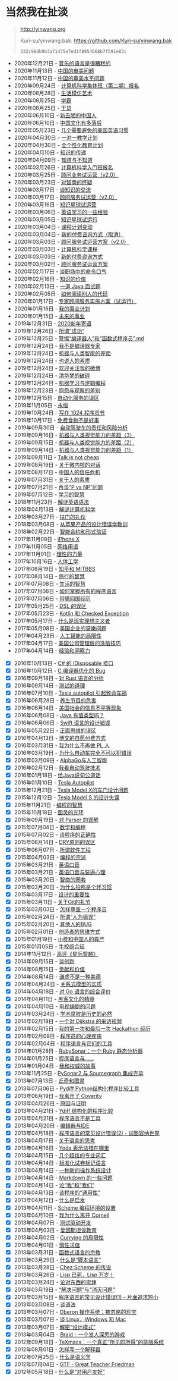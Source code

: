 # 当然我在扯淡

> <http://yinwang.org>
>
> Kuri-su/yinwang.bak: <https://github.com/Kuri-su/yinwang.bak>
>
> `332c98db9b3a71475e7ed1f8954668b7f591e83c`

- 2020年12月21日 - [音乐的语言是很糟糕的](https://github.com/Kuri-su/yinwang.bak/blob/master/articles/%E9%9F%B3%E4%B9%90%E7%9A%84%E8%AF%AD%E8%A8%80%E6%98%AF%E5%BE%88%E7%B3%9F%E7%B3%95%E7%9A%84.md)
- 2020年11月13日 - [中国的审美问题](https://github.com/Kuri-su/yinwang.bak/blob/master/articles/%E4%B8%AD%E5%9B%BD%E7%9A%84%E5%AE%A1%E7%BE%8E%E9%97%AE%E9%A2%98.md)
- 2020年11月12日 - [中国的审美水平问题](https://github.com/Kuri-su/yinwang.bak/blob/master/articles/%E4%B8%AD%E5%9B%BD%E7%9A%84%E5%AE%A1%E7%BE%8E%E6%B0%B4%E5%B9%B3%E9%97%AE%E9%A2%98.md)
- 2020年09月24日 - [计算机科学集体班（第二期）报名](http://www.yinwang.org/blog-cn/2020/09/24/cs-class2)
- 2020年08月28日 - [生活模仿艺术](https://github.com/Kuri-su/yinwang.bak/blob/master/articles/%E7%94%9F%E6%B4%BB%E6%A8%A1%E4%BB%BF%E8%89%BA%E6%9C%AF.md)
- 2020年08月25日 - [学霸](https://github.com/Kuri-su/yinwang.bak/blob/master/articles/%E5%AD%A6%E9%9C%B8.md)
- 2020年08月25日 - [干货](https://github.com/Kuri-su/yinwang.bak/blob/master/articles/%E5%B9%B2%E8%B4%A7.md)
- 2020年06月10日 - [新丑陋的中国人](https://github.com/Kuri-su/yinwang.bak/blob/master/articles/%E6%96%B0%E4%B8%91%E9%99%8B%E7%9A%84%E4%B8%AD%E5%9B%BD%E4%BA%BA.md)
- 2020年06月10日 - [中国文化有多落后](https://github.com/Kuri-su/yinwang.bak/blob/master/articles/%E4%B8%AD%E5%9B%BD%E6%96%87%E5%8C%96%E6%9C%89%E5%A4%9A%E8%90%BD%E5%90%8E.md)
- 2020年05月23日 - [几个需要避免的美国英语习惯](http://www.yinwang.org/blog-cn/2020/05/23/american-english-problems)
- 2020年04月30日 - [一对一教学计划](http://www.yinwang.org/blog-cn/2020/04/30/individualized-learning)
- 2020年04月30日 - [全个性化教育计划](https://github.com/Kuri-su/yinwang.bak/blob/master/articles/%E5%85%A8%E4%B8%AA%E6%80%A7%E5%8C%96%E6%95%99%E8%82%B2%E8%AE%A1%E5%88%92.md)
- 2020年04月10日 - [知识的传递](https://github.com/Kuri-su/yinwang.bak/blob/master/articles/%E7%9F%A5%E8%AF%86%E7%9A%84%E4%BC%A0%E9%80%92.md)
- 2020年04月09日 - [知道与不知道](https://github.com/Kuri-su/yinwang.bak/blob/master/articles/%E7%9F%A5%E9%81%93%E4%B8%8E%E4%B8%8D%E7%9F%A5%E9%81%93.md)
- 2020年03月26日 - [计算机科学入门班报名](http://www.yinwang.org/blog-cn/2020/03/26/entry-level-class)
- 2020年03月25日 - [顾问业务试运营（v2.0）](https://github.com/Kuri-su/yinwang.bak/blob/master/articles/%E9%A1%BE%E9%97%AE%E4%B8%9A%E5%8A%A1%E8%AF%95%E8%BF%90%E8%90%A5%EF%BC%88v2.0%EF%BC%89.md)
- 2020年03月23日 - [对智商的怀疑](http://www.yinwang.org/blog-cn/2020/03/23/wisdom-of-intelligence)
- 2020年03月17日 - [谈知识的交流](https://github.com/Kuri-su/yinwang.bak/blob/master/articles/%E8%B0%88%E7%9F%A5%E8%AF%86%E7%9A%84%E4%BA%A4%E6%B5%81.md)
- 2020年03月17日 - [顾问服务试运营（v2.0）](https://github.com/Kuri-su/yinwang.bak/blob/master/articles/%E9%A1%BE%E9%97%AE%E6%9C%8D%E5%8A%A1%E8%AF%95%E8%BF%90%E8%90%A5%EF%BC%88v2.0%EF%BC%89.md)
- 2020年03月16日 - [知识星球试运营](https://github.com/Kuri-su/yinwang.bak/blob/master/articles/%E7%9F%A5%E8%AF%86%E6%98%9F%E7%90%83%E8%AF%95%E8%BF%90%E8%90%A5.md)
- 2020年03月06日 - [英语学习的一些经验](http://www.yinwang.org/blog-cn/2020/03/06/english-learning-tips)
- 2020年03月05日 - [知识星球试运行](https://github.com/Kuri-su/yinwang.bak/blob/master/articles/%E7%9F%A5%E8%AF%86%E6%98%9F%E7%90%83%E8%AF%95%E8%BF%90%E8%A1%8C.md)
- 2020年03月04日 - [课程计划变动](https://github.com/Kuri-su/yinwang.bak/blob/master/articles/%E8%AF%BE%E7%A8%8B%E8%AE%A1%E5%88%92%E5%8F%98%E5%8A%A8.md)
- 2020年03月04日 - [新的付费咨询方式（取消）](https://github.com/Kuri-su/yinwang.bak/blob/master/articles/%E6%96%B0%E7%9A%84%E4%BB%98%E8%B4%B9%E5%92%A8%E8%AF%A2%E6%96%B9%E5%BC%8F%EF%BC%88%E5%8F%96%E6%B6%88%EF%BC%89.md)
- 2020年03月03日 - [顾问服务试运营方案（v2.0）](https://github.com/Kuri-su/yinwang.bak/blob/master/articles/%E9%A1%BE%E9%97%AE%E6%9C%8D%E5%8A%A1%E8%AF%95%E8%BF%90%E8%90%A5%E6%96%B9%E6%A1%88%EF%BC%88v2.0%EF%BC%89.md)
- 2020年03月03日 - [计算机科学课程](http://www.yinwang.org/blog-cn/2020/03/03/cs-course)
- 2020年03月03日 - [新的付费咨询方式](https://github.com/Kuri-su/yinwang.bak/blob/master/articles/%E6%96%B0%E7%9A%84%E4%BB%98%E8%B4%B9%E5%92%A8%E8%AF%A2%E6%96%B9%E5%BC%8F.md)
- 2020年03月02日 - [顾问服务试运营方案](https://github.com/Kuri-su/yinwang.bak/blob/master/articles/%E9%A1%BE%E9%97%AE%E6%9C%8D%E5%8A%A1%E8%AF%95%E8%BF%90%E8%90%A5%E6%96%B9%E6%A1%88.md)
- 2020年02月17日 - [谈职场中的命令口气](https://github.com/Kuri-su/yinwang.bak/blob/master/articles/%E8%B0%88%E8%81%8C%E5%9C%BA%E4%B8%AD%E7%9A%84%E5%91%BD%E4%BB%A4%E5%8F%A3%E6%B0%94.md)
- 2020年02月16日 - [知识的价值](https://github.com/Kuri-su/yinwang.bak/blob/master/articles/%E7%9F%A5%E8%AF%86%E7%9A%84%E4%BB%B7%E5%80%BC.md)
- 2020年02月13日 - [一道 Java 面试题](http://www.yinwang.org/blog-cn/2020/02/13/java-type-system)
- 2020年02月05日 - [如何阅读别人的代码](http://www.yinwang.org/blog-cn/2020/02/05/how-to-read-code)
- 2020年01月17日 - [专家顾问服务实施方案（试运行）](https://github.com/Kuri-su/yinwang.bak/blob/master/articles/%E4%B8%93%E5%AE%B6%E9%A1%BE%E9%97%AE%E6%9C%8D%E5%8A%A1%E5%AE%9E%E6%96%BD%E6%96%B9%E6%A1%88%EF%BC%88%E8%AF%95%E8%BF%90%E8%A1%8C%EF%BC%89.md)
- 2020年01月16日 - [我的事业计划](https://github.com/Kuri-su/yinwang.bak/blob/master/articles/%E6%88%91%E7%9A%84%E4%BA%8B%E4%B8%9A%E8%AE%A1%E5%88%92.md)
- 2020年01月15日 - [未来的事业](https://github.com/Kuri-su/yinwang.bak/blob/master/articles/%E6%9C%AA%E6%9D%A5%E7%9A%84%E4%BA%8B%E4%B8%9A.md)
- 2019年12月31日 - [2020新年寄语](https://github.com/Kuri-su/yinwang.bak/blob/master/articles/2020%E6%96%B0%E5%B9%B4%E5%AF%84%E8%AF%AD.md)
- 2019年12月26日 - [所谓“成功”](https://github.com/Kuri-su/yinwang.bak/blob/master/articles/%E6%89%80%E8%B0%93%E2%80%9C%E6%88%90%E5%8A%9F%E2%80%9D.md)
- 2019年12月25日 - [警惕“编译器人”和“函数式程序员”.md](https://github.com/Kuri-su/yinwang.bak/blob/master/articles/%E8%AD%A6%E6%83%95%E2%80%9C%E7%BC%96%E8%AF%91%E5%99%A8%E4%BA%BA%E2%80%9D%E5%92%8C%E2%80%9C%E5%87%BD%E6%95%B0%E5%BC%8F%E7%A8%8B%E5%BA%8F%E5%91%98%E2%80%9D.md)
- 2019年12月24日 - [我不是编译器专家](http://www.yinwang.org/blog-cn/2019/12/24/compilers)
- 2019年12月24日 - [机器与人类智能的差距](https://github.com/Kuri-su/yinwang.bak/blob/master/articles/%E6%9C%BA%E5%99%A8%E4%B8%8E%E4%BA%BA%E7%B1%BB%E6%99%BA%E8%83%BD%E7%9A%84%E5%B7%AE%E8%B7%9D.md)
- 2019年12月24日 - [也说人的素质](https://github.com/Kuri-su/yinwang.bak/blob/master/articles/%E4%B9%9F%E8%AF%B4%E4%BA%BA%E7%9A%84%E7%B4%A0%E8%B4%A8.md)
- 2019年12月24日 - [欢迎关注我的微博](https://github.com/Kuri-su/yinwang.bak/blob/master/articles/%E6%AC%A2%E8%BF%8E%E5%85%B3%E6%B3%A8%E6%88%91%E7%9A%84%E5%BE%AE%E5%8D%9A.md)
- 2019年12月24日 - [清华梦的破碎](https://github.com/Kuri-su/yinwang.bak/blob/master/articles/%E6%B8%85%E5%8D%8E%E6%A2%A6%E7%9A%84%E7%A0%B4%E7%A2%8E)
- 2019年12月24日 - [机器学习与逻辑编程](https://github.com/Kuri-su/yinwang.bak/blob/master/articles/%E6%9C%BA%E5%99%A8%E5%AD%A6%E4%B9%A0%E4%B8%8E%E9%80%BB%E8%BE%91%E7%BC%96%E7%A8%8B.md)
- 2019年12月23日 - [抱怨与观察的差别](https://github.com/Kuri-su/yinwang.bak/blob/master/articles/%E6%8A%B1%E6%80%A8%E4%B8%8E%E8%A7%82%E5%AF%9F%E7%9A%84%E5%B7%AE%E5%88%AB.md)
- 2019年12月15日 - [自动化服务的误区](https://github.com/Kuri-su/yinwang.bak/blob/master/articles/%E8%87%AA%E5%8A%A8%E5%8C%96%E6%9C%8D%E5%8A%A1%E7%9A%84%E8%AF%AF%E5%8C%BA.md)
- 2019年11月05日 - [永恒](https://github.com/Kuri-su/yinwang.bak/blob/master/articles/%E6%B0%B8%E6%81%92.md)
- 2019年10月24日 - [写在 1024 程序员节](https://github.com/Kuri-su/yinwang.bak/blob/master/articles/%E5%86%99%E5%9C%A8%201024%20%E7%A8%8B%E5%BA%8F%E5%91%98%E8%8A%82.md)
- 2019年10月17日 - [免费食物不是好事](https://github.com/Kuri-su/yinwang.bak/blob/master/articles/%E5%85%8D%E8%B4%B9%E9%A3%9F%E7%89%A9%E4%B8%8D%E6%98%AF%E5%A5%BD%E4%BA%8B.md)
- 2019年09月30日 - [自动驾驶车的责任和风险分析](https://github.com/Kuri-su/yinwang.bak/blob/master/articles/%E8%87%AA%E5%8A%A8%E9%A9%BE%E9%A9%B6%E8%BD%A6%E7%9A%84%E8%B4%A3%E4%BB%BB%E5%92%8C%E9%A3%8E%E9%99%A9%E5%88%86%E6%9E%90.md)
- 2019年09月16日 - [机器与人类视觉能力的差距（3）](http://www.yinwang.org/blog-cn/2019/09/16/machine-vs-human-3)
- 2019年09月15日 - [机器与人类视觉能力的差距（2）](http://www.yinwang.org/blog-cn/2019/09/15/machine-vs-human-2)
- 2019年09月14日 - [机器与人类视觉能力的差距（1）](http://www.yinwang.org/blog-cn/2019/09/14/machine-vs-human)
- 2019年09月11日 - [Talk is not cheap](http://www.yinwang.org/blog-cn/2019/09/11/talk-is-not-cheap)
- 2019年08月19日 - [关于微内核的对话](http://www.yinwang.org/blog-cn/2019/08/19/microkernel)
- 2019年08月17日 - [中国人的信任危机](https://github.com/Kuri-su/yinwang.bak/blob/master/articles/%E4%B8%AD%E5%9B%BD%E4%BA%BA%E7%9A%84%E4%BF%A1%E4%BB%BB%E5%8D%B1%E6%9C%BA.md)
- 2019年07月31日 - [关于人的素质](https://github.com/Kuri-su/yinwang.bak/blob/master/articles/%E5%85%B3%E4%BA%8E%E4%BA%BA%E7%9A%84%E7%B4%A0%E8%B4%A8.md)
- 2019年07月21日 - [再谈“P vs NP”问题](http://www.yinwang.org/blog-cn/2019/07/21/pnp2)
- 2019年07月12日 - [学习的智慧](http://www.yinwang.org/blog-cn/2019/07/12/learning-philosophy)
- 2018年11月23日 - [解谜英语语法](http://www.yinwang.org/blog-cn/2018/11/23/grammar)
- 2018年04月13日 - [解谜计算机科学](http://www.yinwang.org/blog-cn/2018/04/13/computer-science)
- 2018年03月27日 - [扶门的礼仪](https://github.com/Kuri-su/yinwang.bak/blob/master/articles/%E6%89%B6%E9%97%A8%E7%9A%84%E7%A4%BC%E4%BB%AA.md)
- 2018年03月08日 - [从苹果产品的设计错误学教训](https://github.com/Kuri-su/yinwang.bak/blob/master/articles/%E4%BB%8E%E8%8B%B9%E6%9E%9C%E4%BA%A7%E5%93%81%E7%9A%84%E8%AE%BE%E8%AE%A1%E9%94%99%E8%AF%AF%E5%AD%A6%E6%95%99%E8%AE%AD.md)
- 2018年02月22日 - [智能合约和形式验证](http://www.yinwang.org/blog-cn/2018/02/22/smart-contract)
- 2017年11月09日 - [iPhone X](https://github.com/Kuri-su/yinwang.bak/blob/master/articles/iPhone%20X.md)
- 2017年11月05日 - [网络用语](http://www.yinwang.org/blog-cn/2017/11/05/words)
- 2017年11月01日 - [理性的力量](http://www.yinwang.org/blog-cn/2017/11/01/power-of-reasoning)
- 2017年10月16日 - [人体工学](http://www.yinwang.org/blog-cn/2017/10/16/ergonomics)
- 2017年08月19日 - [知乎和 MITBBS](https://github.com/Kuri-su/yinwang.bak/blob/master/articles/%E7%9F%A5%E4%B9%8E%E5%92%8C%20MITBBS.md)
- 2017年08月14日 - [旅行的智慧](http://www.yinwang.org/blog-cn/2017/08/14/travel-wisdom)
- 2017年07月08日 - [生活的智慧](http://www.yinwang.org/blog-cn/2017/07/08/living-philosophy)
- 2017年07月06日 - [如何掌握所有的程序语言](http://www.yinwang.org/blog-cn/2017/07/06/master-pl)
- 2017年07月06日 - [带猫回国经历](http://www.yinwang.org/blog-cn/2017/07/06/cat-travel-china)
- 2017年05月25日 - [DSL 的误区](http://www.yinwang.org/blog-cn/2017/05/25/dsl)
- 2017年05月23日 - [Kotlin 和 Checked Exception](http://www.yinwang.org/blog-cn/2017/05/23/kotlin)
- 2017年05月17日 - [什么是现实理想主义者](http://www.yinwang.org/blog-cn/2017/05/17/practical-idealism)
- 2017年05月08日 - [美国企业的装嫩问题](https://github.com/Kuri-su/yinwang.bak/blob/master/articles/%E7%BE%8E%E5%9B%BD%E4%BC%81%E4%B8%9A%E7%9A%84%E8%A3%85%E5%AB%A9%E9%97%AE%E9%A2%98.md)
- 2017年04月23日 - [人工智能的局限性](http://www.yinwang.org/blog-cn/2017/04/23/ai)
- 2017年04月17日 - [美国公司管理层的洗脑技巧](https://github.com/Kuri-su/yinwang.bak/blob/master/articles/%E7%BE%8E%E5%9B%BD%E5%85%AC%E5%8F%B8%E7%AE%A1%E7%90%86%E5%B1%82%E7%9A%84%E6%B4%97%E8%84%91%E6%8A%80%E5%B7%A7.md)
- 2017年04月14日 - [经验和洞察力](http://www.yinwang.org/blog-cn/2017/04/14/experience-and-insight)
- [x] 2016年10月13日 - [C# 的 IDisposable 接口](http://www.yinwang.org/blog-cn/2016/10/13/c-sharp-disposable)
- [x] 2016年10月12日 - [C 编译器优化的 Bug](http://www.yinwang.org/blog-cn/2016/10/12/compiler-bug)
- [x] 2016年09月18日 - [对 Rust 语言的分析](http://www.yinwang.org/blog-cn/2016/09/18/rust)
- [x] 2016年09月14日 - [测试的道理](http://www.yinwang.org/blog-cn/2016/09/14/tests)
- [x] 2016年07月10日 - [Tesla autopilot 引起致命车祸](http://www.yinwang.org/blog-cn/2016/07/10/tesla-autopilot-fatal-crash)
- [x] 2016年06月28日 - [养生节目的危害](http://www.yinwang.org/blog-cn/2016/06/28/yangsheng)
- [x] 2016年06月14日 - [美国社会的信息不平等现象](https://github.com/Kuri-su/yinwang.bak/blob/master/articles/%E7%BE%8E%E5%9B%BD%E7%A4%BE%E4%BC%9A%E7%9A%84%E4%BF%A1%E6%81%AF%E4%B8%8D%E5%B9%B3%E7%AD%89%E7%8E%B0%E8%B1%A1.md)
- [x] 2016年06月08日 - [Java 有值类型吗？](http://www.yinwang.org/blog-cn/2016/06/08/java-value-type)
- [x] 2016年06月06日 - [Swift 语言的设计错误](http://www.yinwang.org/blog-cn/2016/06/06/swift)
- [x] 2016年05月22日 - [正面思维的误区](https://github.com/Kuri-su/yinwang.bak/blob/master/articles/%E6%AD%A3%E9%9D%A2%E6%80%9D%E7%BB%B4%E7%9A%84%E8%AF%AF%E5%8C%BA.md)
- [x] 2016年04月13日 - [博文的自愿付费方式](http://www.yinwang.org/blog-cn/2016/04/13/pay-blog)
- [x] 2016年03月31日 - [我为什么不再做 PL 人](https://github.com/Kuri-su/yinwang.bak/blob/master/articles/%E6%88%91%E4%B8%BA%E4%BB%80%E4%B9%88%E4%B8%8D%E5%86%8D%E5%81%9A%20PL%20%E4%BA%BA.md)
- [x] 2016年03月19日 - [为什么自动车完全不可以犯错误](http://www.yinwang.org/blog-cn/2016/03/19/self-driving-car-liability)
- [x] 2016年03月09日 - [AlphaGo与人工智能](http://www.yinwang.org/blog-cn/2016/03/09/alpha-go)
- [x] 2016年02月12日 - [我看自动驾驶技术](http://www.yinwang.org/blog-cn/2016/02/12/self-driving-car)
- [x] 2016年01月18日 - [给Java说句公道话](http://www.yinwang.org/blog-cn/2016/01/18/java)
- [x] 2016年01月10日 - [Tesla Autopilot](http://www.yinwang.org/blog-cn/2016/01/10/tesla-autopilot)
- [x] 2015年12月21日 - [Tesla Model X的车门设计问题](http://www.yinwang.org/blog-cn/2015/12/21/tesla-model-x)
- [x] 2015年12月12日 - [Tesla Model S 的设计失误](http://www.yinwang.org/blog-cn/2015/12/12/tesla-model-s)
- [x] 2015年11月21日 - [编程的智慧](http://www.yinwang.org/blog-cn/2015/11/21/programming-philosophy)
- [x] 2015年10月18日 - [图灵的光环](http://www.yinwang.org/blog-cn/2015/10/18/turing)
- [x] 2015年09月19日 - [对 Parser 的误解](http://www.yinwang.org/blog-cn/2015/09/19/parser)
- [x] 2015年07月04日 - [数学和编程](http://www.yinwang.org/blog-cn/2015/07/04/math)
- [x] 2015年07月02日 - [谈程序的正确性](http://www.yinwang.org/blog-cn/2015/07/02/program-correctness)
- [x] 2015年06月14日 - [DRY原则的误区](http://www.yinwang.org/blog-cn/2015/06/14/dry-principle)
- [x] 2015年06月07日 - [所谓软件工程](http://www.yinwang.org/blog-cn/2015/06/07/software-engineering)
- [x] 2015年04月03日 - [编程的宗派](http://www.yinwang.org/blog-cn/2015/04/03/paradigms)
- [x] 2015年03月21日 - [英语口音](http://www.yinwang.org/blog-cn/2015/03/21/accent)
- [x] 2015年03月21日 - [英语口音与装逼心理](https://github.com/Kuri-su/yinwang.bak/blob/master/articles/%E8%8B%B1%E8%AF%AD%E5%8F%A3%E9%9F%B3%E4%B8%8E%E8%A3%85%E9%80%BC%E5%BF%83%E7%90%86.md)
- [x] 2015年03月20日 - [智商的圈套](http://www.yinwang.org/blog-cn/2015/03/20/trap-of-intelligence)
- [x] 2015年03月20日 - [为什么拍照是个坏习惯](http://www.yinwang.org/blog-cn/2015/03/20/photograph)
- [X] 2015年03月17日 - [设计的重要性](http://www.yinwang.org/blog-cn/2015/03/17/design)
- [x] 2015年03月11日 - [关于Git的礼节](http://www.yinwang.org/blog-cn/2015/03/11/git-etiquette)
- [x] 2015年03月03日 - [怎样尊重一个程序员](http://www.yinwang.org/blog-cn/2015/03/03/how-to-respect-a-programmer)
- [x] 2015年02月24日 - [所谓“人为错误”](http://www.yinwang.org/blog-cn/2015/02/24/human-errors)
- [x] 2015年02月20日 - [其他人的BUG](http://www.yinwang.org/blog-cn/2015/02/20/other-peoples-bug)
- [x] 2015年02月01日 - [创造者的思维方式](http://www.yinwang.org/blog-cn/2015/02/01/creative-thinking)
- [x] 2015年01月19日 - [小费和中国人的尊严](http://www.yinwang.org/blog-cn/2015/01/19/tips)
- [x] 2015年01月05日 - [牛校综合征](https://github.com/Kuri-su/yinwang.bak/blob/master/articles/%E7%89%9B%E6%A0%A1%E7%BB%BC%E5%90%88%E5%BE%81.md)
- [x] 2014年11月12日 - [恶评《星际穿越》](http://www.yinwang.org/blog-cn/2014/11/12/interstellar)
- [x] 2014年09月15日 - [谈创新](https://github.com/Kuri-su/yinwang.bak/blob/master/articles/%E8%B0%88%E5%88%9B%E6%96%B0.md)
- [x] 2014年08月15日 - [贡献和价值](https://github.com/Kuri-su/yinwang.bak/blob/master/articles/%E8%B4%A1%E7%8C%AE%E5%92%8C%E4%BB%B7%E5%80%BC.md)
- [x] 2014年08月14日 - [谦虚不是一种美德](https://github.com/Kuri-su/yinwang.bak/blob/master/articles/%E8%B0%A6%E8%99%9A%E4%B8%8D%E6%98%AF%E4%B8%80%E7%A7%8D%E7%BE%8E%E5%BE%B7.md)
- [x] 2014年04月24日 - [关系式模型的实质](http://www.yinwang.org/blog-cn/2014/04/24/relational)
- [x] 2014年04月18日 - [对 Go 语言的综合评价](http://www.yinwang.org/blog-cn/2014/04/18/golang)
- [x] 2014年04月11日 - [黑客文化的精髓](https://github.com/Kuri-su/yinwang.bak/blob/master/articles/%E9%BB%91%E5%AE%A2%E6%96%87%E5%8C%96%E7%9A%84%E7%B2%BE%E9%AB%93.md)
- [x] 2014年04月10日 - [电视编剧的问题](https://github.com/Kuri-su/yinwang.bak/blob/master/articles/%E7%94%B5%E8%A7%86%E7%BC%96%E5%89%A7%E7%9A%84%E9%97%AE%E9%A2%98.md)
- [x] 2014年03月24日 - [学术腐败是历史的必然](https://github.com/Kuri-su/yinwang.bak/blob/master/articles/%E5%AD%A6%E6%9C%AF%E8%85%90%E8%B4%A5%E6%98%AF%E5%8E%86%E5%8F%B2%E7%9A%84%E5%BF%85%E7%84%B6.md)
- [x] 2014年02月18日 - [一个对 Dijkstra 的采访视频](http://www.yinwang.org/blog-cn/2014/02/18/dijkstra-interview)
- [x] 2014年02月15日 - [我的第一次和最后一次 Hackathon 经历](https://github.com/Kuri-su/yinwang.bak/blob/master/articles/%E6%88%91%E7%9A%84%E7%AC%AC%E4%B8%80%E6%AC%A1%E5%92%8C%E6%9C%80%E5%90%8E%E4%B8%80%E6%AC%A1%20Hackathon%20%E7%BB%8F%E5%8E%86.md)
- [x] 2014年02月09日 - [程序员的心理疾病](http://www.yinwang.org/blog-cn/2014/02/09/programmer-mental)
- [x] 2014年02月04日 - [程序语言与它们的工具](http://www.yinwang.org/blog-cn/2014/02/04/pl-tool)
- [x] 2014年01月28日 - [RubySonar：一个 Ruby 静态分析器](http://www.yinwang.org/blog-cn/2014/01/28/rubysonar)
- [x] 2014年01月25日 - [程序语言与……](https://github.com/Kuri-su/yinwang.bak/blob/master/articles/%E7%A8%8B%E5%BA%8F%E8%AF%AD%E8%A8%80%E4%B8%8E%E2%80%A6%E2%80%A6.md)
- [x] 2014年01月04日 - [我和权威的故事](http://www.yinwang.org/blog-cn/2014/01/04/authority)
- [x] 2013年11月25日 - [PySonar2 与 Sourcegraph 集成完毕](http://www.yinwang.org/blog-cn/2013/11/25/pysonar2-sg)
- [x] 2013年07月13日 - [丘奇和图灵](http://www.yinwang.org/blog-cn/2013/07/13/church-turing)
- [x] 2013年07月06日 - [Pydiff Python结构化程序比较工具](http://www.yinwang.org/blog-cn/2013/07/06/PyDiff-Python%E7%BB%93%E6%9E%84%E5%8C%96%E7%A8%8B%E5%BA%8F%E6%AF%94%E8%BE%83%E5%B7%A5%E5%85%B7)
- [x] 2013年06月19日 - [我离开了 Coverity](https://github.com/Kuri-su/yinwang.bak/blob/master/articles/%E6%88%91%E7%A6%BB%E5%BC%80%E4%BA%86%20Coverity.md)
- [x] 2013年04月26日 - [原因与证明](http://www.yinwang.org/blog-cn/2013/04/26/reason-and-proof)
- [x] 2013年04月21日 - [Ydiff 结构化的程序比较](http://www.yinwang.org/blog-cn/2013/04/21/ydiff-%E7%BB%93%E6%9E%84%E5%8C%96%E7%9A%84%E7%A8%8B%E5%BA%8F%E6%AF%94%E8%BE%83)
- [x] 2013年04月21日 - [程序语言不是工具](https://github.com/Kuri-su/yinwang.bak/blob/master/articles/%E7%A8%8B%E5%BA%8F%E8%AF%AD%E8%A8%80%E4%B8%8D%E6%98%AF%E5%B7%A5%E5%85%B7.md)
- [x] 2013年04月20日 - [编辑器与IDE](http://www.yinwang.org/blog-cn/2013/04/20/editor-ide)
- [x] 2013年04月18日 - [程序语言的常见设计错误(2) - 试图容纳世界](http://www.yinwang.org/blog-cn/2013/04/18/language-design-mistake2)
- [x] 2013年04月17日 - [关于语言的思考](http://www.yinwang.org/blog-cn/2013/04/17/languages)
- [x] 2013年04月16日 - [Yoda 表示法错在哪里](http://www.yinwang.org/blog-cn/2013/04/16/yoda-notation)
- [x] 2013年04月15日 - [几个超炫的专业词汇](http://www.yinwang.org/blog-cn/2013/04/15/terminology)
- [x] 2013年04月14日 - [标准化试卷标记语言](http://www.yinwang.org/blog-cn/2013/04/14/standard-exam-language)
- [x] 2013年04月14日 - [一种新的操作系统设计](http://www.yinwang.org/blog-cn/2013/04/14/os-design)
- [x] 2013年04月14日 - [Markdown 的一些问题](http://www.yinwang.org/blog-cn/2013/04/14/markdown)
- [x] 2013年04月14日 - [论“我”和“我们”](https://github.com/Kuri-su/yinwang.bak/blob/master/articles/%E8%AE%BA%E2%80%9C%E6%88%91%E2%80%9D%E5%92%8C%E2%80%9C%E6%88%91%E4%BB%AC%E2%80%9D.md)
- [x] 2013年04月13日 - [谈程序的“通用性”](http://www.yinwang.org/blog-cn/2013/04/13/generality)
- [x] 2013年04月12日 - [什么是启发](https://github.com/Kuri-su/yinwang.bak/blob/master/articles/%E4%BB%80%E4%B9%88%E6%98%AF%E5%90%AF%E5%8F%91.md)
- [x] 2013年04月11日 - [Scheme 编程环境的设置](http://www.yinwang.org/blog-cn/2013/04/11/scheme-setup)
- [x] 2013年04月10日 - [我为什么离开 Cornell](https://github.com/Kuri-su/yinwang.bak/blob/master/articles/%E6%88%91%E4%B8%BA%E4%BB%80%E4%B9%88%E7%A6%BB%E5%BC%80%20Cornell.md)
- [x] 2013年04月07日 - [测试驱动开发](http://www.yinwang.org/blog-cn/2013/04/07/test-driven-dev)
- [x] 2013年04月03日 - [爱因斯坦谈教育](https://github.com/Kuri-su/yinwang.bak/blob/master/articles/%E7%88%B1%E5%9B%A0%E6%96%AF%E5%9D%A6%E8%B0%88%E6%95%99%E8%82%B2.md)
- [x] 2013年04月02日 - [Currying 的局限性](http://www.yinwang.org/blog-cn/2013/04/02/currying)
- [x] 2013年04月01日 - [惰性求值](http://www.yinwang.org/blog-cn/2013/04/01/lazy-evaluation)
- [x] 2013年03月31日 - [函数式语言的宗教](http://www.yinwang.org/blog-cn/2013/03/31/purely-functional)
- [x] 2013年03月29日 - [什么是“脚本语言”](http://www.yinwang.org/blog-cn/2013/03/29/scripting-language)
- [x] 2013年03月28日 - [Chez Scheme 的传说](http://www.yinwang.org/blog-cn/2013/03/28/chez-scheme)
- [x] 2013年03月26日 - [Lisp 已死，Lisp 万岁！](http://www.yinwang.org/blog-cn/2013/03/26/lisp-dead-alive)
- [x] 2013年03月24日 - [论对东西的崇拜](http://www.yinwang.org/blog-cn/2013/03/24/tools)
- [x] 2013年03月19日 - [“解决问题”与“消灭问题”](http://www.yinwang.org/blog-cn/2013/03/19/eliminate-problems)
- [x] 2013年03月15日 - [程序语言的常见设计错误(1) - 片面追求短小](http://www.yinwang.org/blog-cn/2013/03/15/language-design-mistake1)
- [x] 2013年03月08日 - [谈语法](http://www.yinwang.org/blog-cn/2013/03/08/on-syntax)
- [x] 2013年03月07日 - [Oberon 操作系统：被忽略的珍宝](http://www.yinwang.org/blog-cn/2013/03/07/oberon)
- [x] 2013年03月07日 - [谈 Linux，Windows 和 Mac](http://www.yinwang.org/blog-cn/2013/03/07/linux-windows-mac)
- [x] 2013年03月07日 - [解密“设计模式”](http://www.yinwang.org/blog-cn/2013/03/07/design-patterns)
- [x] 2013年03月04日 - [Braid - 一个发人深思的游戏](http://www.yinwang.org/blog-cn/2013/03/04/braid)
- [x] 2012年09月18日 - [TeXmacs：一个真正“所见即所得”的排版系统](http://www.yinwang.org/blog-cn/2012/09/18/texmacs)
- [x] 2012年08月01日 - [怎样写一个解释器](http://www.yinwang.org/blog-cn/2012/08/01/interpreter)
- [x] 2012年07月25日 - [什么是语义学](http://www.yinwang.org/blog-cn/2012/07/25/semantics)
- [x] 2012年07月04日 - [GTF - Great Teacher Friedman](http://www.yinwang.org/blog-cn/2012/07/04/dan-friedman)
- [x] 2012年05月18日 - [什么是“对用户友好”](http://www.yinwang.org/blog-cn/2012/05/18/user-friendliness)
